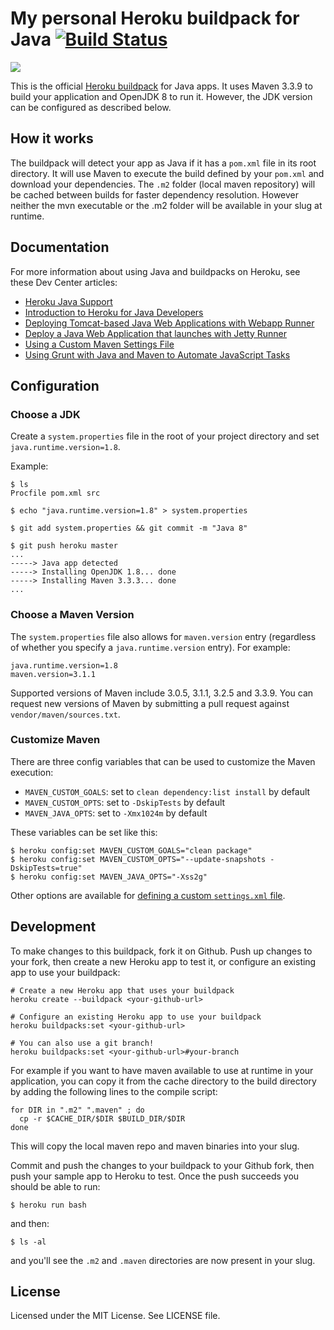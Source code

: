 My personal Heroku buildpack for Java [![Build Status](https://travis-ci.org/heroku/heroku-buildpack-java.svg)](https://travis-ci.org/heroku/heroku-buildpack-java)
=========================

![](https://cloud.githubusercontent.com/assets/51578/11042261/15358c86-86e4-11e5-8798-58473f89e6c6.jpg)

This is the official [Heroku buildpack](http://devcenter.heroku.com/articles/buildpack) for Java apps.
It uses Maven 3.3.9 to build your application and OpenJDK 8 to run it. However, the JDK version can be configured as described below.

## How it works

The buildpack will detect your app as Java if it has a `pom.xml` file in its root directory.  It will use Maven to execute the build defined by your `pom.xml` and download your dependencies. The `.m2` folder (local maven repository) will be cached between builds for faster dependency resolution. However neither the mvn executable or the .m2 folder will be available in your slug at runtime.

## Documentation

For more information about using Java and buildpacks on Heroku, see these Dev Center articles:

*  [Heroku Java Support](https://devcenter.heroku.com/articles/java-support)
*  [Introduction to Heroku for Java Developers](https://devcenter.heroku.com/articles/intro-for-java-developers)
*  [Deploying Tomcat-based Java Web Applications with Webapp Runner](https://devcenter.heroku.com/articles/java-webapp-runner)
*  [Deploy a Java Web Application that launches with Jetty Runner](https://devcenter.heroku.com/articles/deploy-a-java-web-application-that-launches-with-jetty-runner)
*  [Using a Custom Maven Settings File](https://devcenter.heroku.com/articles/using-a-custom-maven-settings-xml)
*  [Using Grunt with Java and Maven to Automate JavaScript Tasks](https://devcenter.heroku.com/articles/using-grunt-with-java-and-maven-to-automate-javascript-tasks)

## Configuration

### Choose a JDK

Create a `system.properties` file in the root of your project directory and set `java.runtime.version=1.8`.

Example:

    $ ls
    Procfile pom.xml src

    $ echo "java.runtime.version=1.8" > system.properties

    $ git add system.properties && git commit -m "Java 8"

    $ git push heroku master
    ...
    -----> Java app detected
    -----> Installing OpenJDK 1.8... done
    -----> Installing Maven 3.3.3... done
    ...

### Choose a Maven Version

The `system.properties` file also allows for `maven.version` entry
(regardless of whether you specify a `java.runtime.version` entry). For example:

```
java.runtime.version=1.8
maven.version=3.1.1
```

Supported versions of Maven include 3.0.5, 3.1.1, 3.2.5 and 3.3.9. You can request new
versions of Maven by submitting a pull request against `vendor/maven/sources.txt`.

### Customize Maven

There are three config variables that can be used to customize the Maven execution:

+ `MAVEN_CUSTOM_GOALS`: set to `clean dependency:list install` by default
+ `MAVEN_CUSTOM_OPTS`: set to `-DskipTests` by default
+ `MAVEN_JAVA_OPTS`: set to `-Xmx1024m` by default

These variables can be set like this:

```sh-session
$ heroku config:set MAVEN_CUSTOM_GOALS="clean package"
$ heroku config:set MAVEN_CUSTOM_OPTS="--update-snapshots -DskipTests=true"
$ heroku config:set MAVEN_JAVA_OPTS="-Xss2g"
```

Other options are available for [defining a custom `settings.xml` file](https://devcenter.heroku.com/articles/using-a-custom-maven-settings-xml).

## Development

To make changes to this buildpack, fork it on Github. Push up changes to your fork, then create a new Heroku app to test it, or configure an existing app to use your buildpack:

```
# Create a new Heroku app that uses your buildpack
heroku create --buildpack <your-github-url>

# Configure an existing Heroku app to use your buildpack
heroku buildpacks:set <your-github-url>

# You can also use a git branch!
heroku buildpacks:set <your-github-url>#your-branch
```

For example if you want to have maven available to use at runtime in your application, you can copy it from the cache directory to the build directory by adding the following lines to the compile script:

    for DIR in ".m2" ".maven" ; do
      cp -r $CACHE_DIR/$DIR $BUILD_DIR/$DIR
    done

This will copy the local maven repo and maven binaries into your slug.

Commit and push the changes to your buildpack to your Github fork, then push your sample app to Heroku to test. Once the push succeeds you should be able to run:

    $ heroku run bash

and then:

    $ ls -al

and you'll see the `.m2` and `.maven` directories are now present in your slug.

License
-------

Licensed under the MIT License. See LICENSE file.
